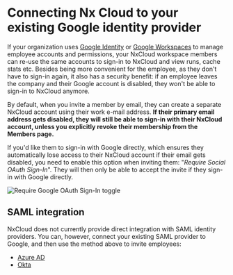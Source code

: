 # Connecting Nx Cloud to your existing Google identity provider

If your organization uses [Google Identity](https://cloud.google.com/identity) or [Google Workspaces](https://workspace.google.com/intl/en_uk/) to manage employee accounts and permissions, your NxCloud workspace members can re-use the same accounts to sign-in to NxCloud and view runs, cache stats etc. Besides being more convenient for the employee, as they don't have to sign-in again, it also has a security benefit: if an employee leaves the company and their Google account is disabled, they won't be able to sign-in to NxCloud anymore.

By default, when you invite a member by email, they can create a separate NxCloud account using their work e-mail address. **If their primary email address gets disabled, they will still be able to sign-in with their NxCloud account, unless you explicitly revoke their membership from the Members page.**

If you'd like them to sign-in with Google directly, which ensures they automatically lose access to their NxCloud account if their email gets disabled, you need to enable this option when inviting them: "_Require Social OAuth Sign-In_". They will then only be able to accept the invite if they sign-in with Google directly.

![Require Google OAuth Sign-In toggle](/nx-cloud/recipes/require-google-signin.webp)

## SAML integration

NxCloud does not currently provide direct integration with SAML identity providers. You can, however, connect your existing SAML provider to Google, and then use the method above to invite employees:

- [Azure AD](https://docs.microsoft.com/en-us/azure/active-directory/saas-apps/google-apps-tutorial)
- [Okta](https://www.okta.com/integrations/google-workspace/#overview)
